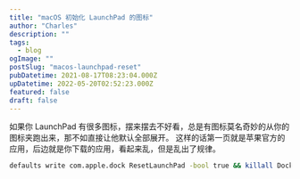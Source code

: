 ```yaml
---
title: "macOS 初始化 LaunchPad 的图标"
author: "Charles"
description: ""
tags:
  - blog
ogImage: ""
postSlug: "macos-launchpad-reset"
pubDatetime: 2021-08-17T08:23:04.000Z
upDatetime: 2022-05-20T02:52:23.000Z
featured: false
draft: false
---
```


如果你 LaunchPad 有很多图标，摆来摆去不好看，总是有图标莫名奇妙的从你的图标夹跑出来，那不如直接让他默认全部展开。
这样的话第一页就是苹果官方的应用，后边就是你下载的应用，看起来乱，但是乱出了规律。

```bash
defaults write com.apple.dock ResetLaunchPad -bool true && killall Dock
```
